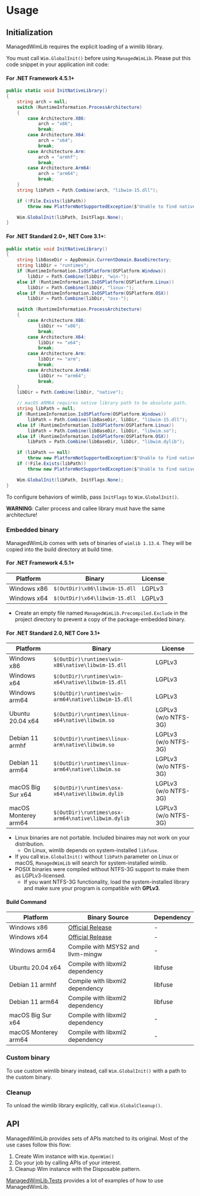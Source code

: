 # Usage

## Initialization

ManagedWimLib requires the explicit loading of a wimlib library.

You must call `Wim.GlobalInit()` before using `ManagedWimLib`. Please put this code snippet in your application init code:

#### For .NET Framework 4.5.1+

```cs
public static void InitNativeLibrary()
{
    string arch = null;
    switch (RuntimeInformation.ProcessArchitecture)
    {
        case Architecture.X86:
            arch = "x86";
            break;
        case Architecture.X64:
            arch = "x64";
            break;
        case Architecture.Arm:
            arch = "armhf";
            break;
        case Architecture.Arm64:
            arch = "arm64";
            break;
    }
    string libPath = Path.Combine(arch, "libwim-15.dll");

    if (!File.Exists(libPath))
        throw new PlatformNotSupportedException($"Unable to find native library [{libPath}].");

    Wim.GlobalInit(libPath, InitFlags.None);
}
```

#### For .NET Standard 2.0+, NET Core 3.1+:

```cs
public static void InitNativeLibrary()
{
    string libBaseDir = AppDomain.CurrentDomain.BaseDirectory;
    string libDir = "runtimes";
    if (RuntimeInformation.IsOSPlatform(OSPlatform.Windows))
        libDir = Path.Combine(libDir, "win-");
    else if (RuntimeInformation.IsOSPlatform(OSPlatform.Linux))
        libDir = Path.Combine(libDir, "linux-");
    else if (RuntimeInformation.IsOSPlatform(OSPlatform.OSX))
        libDir = Path.Combine(libDir, "osx-");

    switch (RuntimeInformation.ProcessArchitecture)
    {
        case Architecture.X86:
            libDir += "x86";
            break;
        case Architecture.X64:
            libDir += "x64";
            break;
        case Architecture.Arm:
            libDir += "arm";
            break;
        case Architecture.Arm64:
            libDir += "arm64";
            break;
    }
    libDir = Path.Combine(libDir, "native");

    // macOS ARM64 requires native library path to be absolute path.
    string libPath = null;
    if (RuntimeInformation.IsOSPlatform(OSPlatform.Windows))
        libPath = Path.Combine(libBaseDir, libDir, "libwim-15.dll");
    else if (RuntimeInformation.IsOSPlatform(OSPlatform.Linux))
        libPath = Path.Combine(libBaseDir, libDir, "libwim.so");
    else if (RuntimeInformation.IsOSPlatform(OSPlatform.OSX))
        libPath = Path.Combine(libBaseDir, libDir, "libwim.dylib");

    if (libPath == null)
        throw new PlatformNotSupportedException($"Unable to find native library.");
    if (!File.Exists(libPath))
        throw new PlatformNotSupportedException($"Unable to find native library [{libPath}].");

    Wim.GlobalInit(libPath, InitFlags.None);
}
```

To configure behaviors of wimlib, pass `InitFlags` to `Wim.GlobalInit()`.

**WARNING**: Caller process and callee library must have the same architecture!

### Embedded binary

ManagedWimLib comes with sets of binaries of `wimlib 1.13.4`. They will be copied into the build directory at build time.

#### For .NET Framework 4.5.1+

| Platform         | Binary                        | License |
|------------------|-------------------------------|---------|
| Windows x86      | `$(OutDir)\x86\libwim-15.dll` | LGPLv3  |
| Windows x64      | `$(OutDir)\x64\libwim-15.dll` | LGPLv3  |

- Create an empty file named `ManagedWimLib.Precompiled.Exclude` in the project directory to prevent a copy of the package-embedded binary.

#### For .NET Standard 2.0, NET Core 3.1+

| Platform             | Binary                                              | License              |
|----------------------|-----------------------------------------------------|----------------------|
| Windows x86          | `$(OutDir)\runtimes\win-x86\native\libwim-15.dll`   | LGPLv3               |
| Windows x64          | `$(OutDir)\runtimes\win-x64\native\libwim-15.dll`   | LGPLv3               |
| Windows arm64        | `$(OutDir)\runtimes\win-arm64\native\libwim-15.dll` | LGPLv3               |
| Ubuntu 20.04 x64     | `$(OutDir)\runtimes\linux-x64\native\libwim.so`     | LGPLv3 (w/o NTFS-3G) |
| Debian 11 armhf      | `$(OutDir)\runtimes\linux-arm\native\libwim.so`     | LGPLv3 (w/o NTFS-3G) |
| Debian 11 arm64      | `$(OutDir)\runtimes\linux-arm64\native\libwim.so`   | LGPLv3 (w/o NTFS-3G) |
| macOS Big Sur x64    | `$(OutDir)\runtimes\osx-x64\native\libwim.dylib`    | LGPLv3 (w/o NTFS-3G) |
| macOS Monterey arm64 | `$(OutDir)\runtimes\osx-arm64\native\libwim.dylib`  | LGPLv3 (w/o NTFS-3G) |

- Linux binaries are not portable. Included binaires may not work on your distribution.
    - On Linux, wimlib depends on system-installed `libfuse`.
- If you call `Wim.GlobalInit()` without `libPath` parameter on Linux or macOS, `ManagedWimLib` will search for system-installed wimlib.
- POSIX binaries were compiled without NTFS-3G support to make them as LGPLv3-licensed.
    - If you want NTFS-3G functionality, load the system-installed library and make sure your program is compatible with **GPLv3**.

#### Build Command

| Platform             | Binary Source                                                                         | Dependency      |
|----------------------|---------------------------------------------------------------------------------------|-----------------|
| Windows x86          | [Official Release](https://wimlib.net/downloads/wimlib-1.13.5-windows-i686-bin.zip)   | -               |
| Windows x64          | [Official Release](https://wimlib.net/downloads/wimlib-1.13.5-windows-x86_64-bin.zip) | -               |
| Windows arm64        | Compile with MSYS2 and llvm-mingw                                                     | -               |
| Ubuntu 20.04 x64     | Compile with libxml2 dependency                                                       | libfuse         |
| Debian 11 armhf      | Compile with libxml2 dependency                                                       | libfuse         |
| Debian 11 arm64      | Compile with libxml2 dependency                                                       | libfuse         |
| macOS Big Sur x64    | Compile with libxml2 dependency                                                       | -               |
| macOS Monterey arm64 | Compile with libxml2 dependency                                                       | -               |

### Custom binary

To use custom wimlib binary instead, call `Wim.GlobalInit()` with a path to the custom binary.

### Cleanup

To unload the wimlib library explicitly, call `Wim.GlobalCleanup()`.

## API

ManagedWimLib provides sets of APIs matched to its original. Most of the use cases follow this flow:

1. Create Wim instance with `Wim.OpenWim()`
2. Do your job by calling APIs of your interest.
3. Cleanup Wim instance with the Disposable pattern.

[ManagedWimLib.Tests](./ManagedWimLib.Tests) provides a lot of examples of how to use ManagedWimLib.

